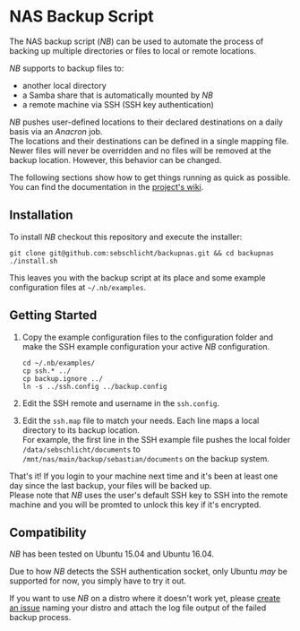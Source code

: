 # NAS Backup Script

The NAS backup script (*NB*) can be used to automate the process of backing up multiple directories or files to local or remote locations.

*NB* supports to backup files to:
* another local directory
* a Samba share that is automatically mounted by *NB*
* a remote machine via SSH (SSH key authentication)

*NB* pushes user-defined locations to their declared destinations on a daily basis via an *Anacron* job.  
The locations and their destinations can be defined in a single mapping file.  
Newer files will never be overridden and no files will be removed at the backup location.
However, this behavior can be changed.

The following sections show how to get things running as quick as possible.
You can find the documentation in the [project's wiki](../../wiki).

## Installation

To install *NB* checkout this repository and execute the installer:

    git clone git@github.com:sebschlicht/backupnas.git && cd backupnas
    ./install.sh

This leaves you with the backup script at its place and some example configuration files at `~/.nb/examples`.

## Getting Started

1. Copy the example configuration files to the configuration folder and make the SSH example configuration your active *NB* configuration.

       cd ~/.nb/examples/
       cp ssh.* ../
       cp backup.ignore ../
       ln -s ../ssh.config ../backup.config
       
1. Edit the SSH remote and username in the `ssh.config`.  

1. Edit the `ssh.map` file to match your needs.
   Each line maps a local directory to its backup location.  
   For example, the first line in the SSH example file pushes the local folder `/data/sebschlicht/documents` to `/mnt/nas/main/backup/sebastian/documents` on the backup system.

That's it! If you login to your machine next time and it's been at least one day since the last backup, your files will be backed up.  
Please note that *NB* uses the user's default SSH key to SSH into the remote machine and you will be promted to unlock this key if it's encrypted.

## Compatibility

*NB* has been tested on Ubuntu 15.04 and Ubuntu 16.04.

Due to how *NB* detects the SSH authentication socket, only Ubuntu *may* be supported for now, you simply have to try it out.

If you want to use *NB* on a distro where it doesn't work yet, please [create an issue](../../issues/new) naming your distro and attach the log file output of the failed backup process.
